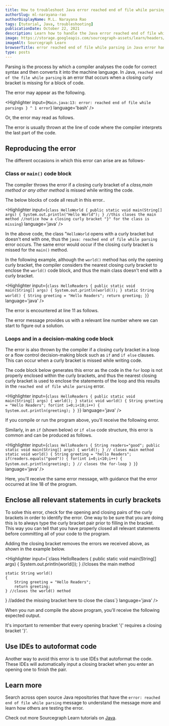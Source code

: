 ```yaml
---
title: How to troubleshoot Java error reached end of file while parsing
authorSlug: ml-narayana-rao
authorDisplayName: M.L. Narayana Rao
tags: [tutorial, Java, troubleshooting]
publicationDate: October 22, 2021
description: Learn how to handle the Java error reached end of file while parsing
image: https://storage.googleapis.com/sourcegraph-assets/learn/headers/sourcegraph-learn-header.png
imageAlt: Sourcegraph Learn
browserTitle: error reached end of file while parsing in Java error handling
type: posts
---
```


Parsing is the process by which a compiler analyses the code for correct syntax and then converts it into the machine language. In Java, `reached end of the file while parsing` is an error that occurs when a closing curly bracket is missing for a block of code.

The error may appear as the following.

<Highlighter
input={`Main.java:13: error: reached end of file while parsings
    }
     ^
1 error`}
language='bash'
/>

Or, the error may read as follows. 

<Highlighter
input='java: reached end of file while parsing'
language='bash'
/>

The error is usually thrown at the line of code where the compiler interprets the last part of the code.

## Reproducing the error

The different occasions in which this error can arise are as follows-

### Class or `main()` code block

The compiler throws the error if a closing curly bracket of a   *class,main method or any other method* is missed while writing the code. 

The below blocks of code all result in this error..

<Highlighter
input={`class HelloWorld
{
    public static void main(String[] args)
    {
        System.out.println("Hello World");
    } //this closes the main method
    //notice how a closing curly bracket "}" for the class is missing`}
language='java'
/>

In the above code, the class "`HelloWorld` opens with a curly bracket but doesn't end with one, thus the `java: reached end of file while parsing` error occurs. The same error would occur if the closing curly bracket is missed for the `main()` method.

In the following example, although the `world()` method has only the opening curly bracket, the compiler considers the nearest closing curly bracket to enclose the `world()` code block, and thus the main class doesn't end with a curly bracket.

<Highlighter
input={`class HelloReaders
{
    public static void main(String[] args)
    {
        System.out.println(world());
    }
    static String world()
    {
        String greeting = "Hello Readers";
    return greeting;
}`}
language='java'
/>

The error is encountered at line 11 as follows.

<Highlighter
input='HelloReaders.java:11: error: reached end of file while parsing
}
 ^
1 error'
language='bash'
/>

The error message provides us with a relevant line number where we can start to figure out a solution. 

### Loops and in a decision-making code block

The error is also thrown by the compiler if a closing curly bracket in a loop or a flow control decision-making block such as `if` and `if else` clauses. This can occur when a curly bracket is missed while writing code.

The code block below generates this error as the code in the `for` loop is not properly enclosed within the curly brackets, and thus the nearest closing curly bracket is used to enclose the statements of the loop and this results in the `reached end of file while parsing` error.

<Highlighter
input={`class HelloReaders
{
    public static void main(String[] args)
    {
        world();
    }
    static void world()
    {
        String greeting = "Hello Readers";
        for(int i=0;i<10;i++)
        {
            System.out.println(greeting);
    }
}`}
language='java'
/>

If you compile or run the program above, you'll receive the following error. 

<Highlighter
input='HelloReaders.java:14: error: reached end of file while parsing
}
 ^
1 error'
language='bash'
/>

Similarly, in an `if` (shown below) or `if else` code structure, this error is common and can be produced as follows.

<Highlighter
input={`class HelloReaders
{
    String readers="good";
    public static void main(String[] args)
    {
        world();
    } // closes main method
    static void world()
    {
        String greeting = "hello Readers";
        if(readers.equals("good"))
         {
           for(int i=0;i<10;i++)
           {
              System.out.println(greeting);
           } // closes the for-loop
    }
}`}
language='java'
/>

Here, you'll receive the same error message, with guidance that the error occurred at line 18 of the program.

## Enclose all relevant statements in curly brackets

To solve this error, check for the opening and closing pairs of the curly brackets in order to identify the error. One way to be sure that you are doing this is to always type the curly bracket pair prior to filling in the bracket. This way you can tell that you have properly closed all relevant statements before committing all of your code to the program.

Adding the closing bracket removes the errors we received above, as shown in the example below.

<Highlighter
input={`class HelloReaders
{
    public static void main(String[] args)
    {
        System.out.println(world());
    } //closes the main method
 
    static String world()
    {
        String greeting = "Hello Readers";
        return greeting;
    } //closes the world() method
} //added the missing bracket here to close the class`}
language='java'
/>

When you run and compile the above program, you'll receive the following expected output. 

<Highlighter
input='Hello Readers'
language='bash'
/>

It's important to remember that every opening bracket '{' requires a closing bracket '}'.

## Use IDEs to autoformat code

Another way to avoid this error is to use IDEs that autoformat the code. These IDEs will automatically input a closing bracket when you enter an opening one to finish the pair.

## Learn more

Search across open source Java repositories that have the `error: reached end of file while parsing` message to understand the message more and learn how others are testing the error. 

<SourcegraphSearch query="error: reached end of file while parsing lang:java" patternType="literal"/>

Check out more Sourcegraph Learn tutorials on [Java](https://learn.sourcegraph.com/tags/java).
